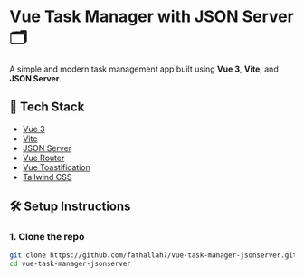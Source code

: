 # Vue Task Manager with JSON Server 🗂️

A simple and modern task management app built using **Vue 3**, **Vite**, and **JSON Server**.

## 🔧 Tech Stack

- [Vue 3](https://vuejs.org/) 
- [Vite](https://vitejs.dev/)
- [JSON Server](https://github.com/typicode/json-server) 
- [Vue Router](https://router.vuejs.org/)
- [Vue Toastification](https://vue-toastification.maronato.dev/)
- [Tailwind CSS](https://tailwindcss.com/)

## 🛠️ Setup Instructions

### 1. Clone the repo

```bash
git clone https://github.com/fathallah7/vue-task-manager-jsonserver.git
cd vue-task-manager-jsonserver
